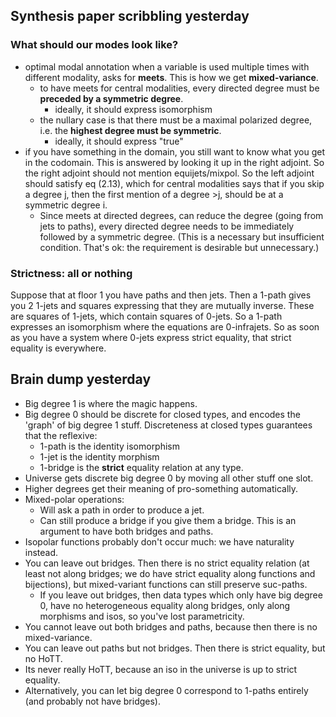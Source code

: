 
## Synthesis paper scribbling yesterday

### What should our modes look like?
- optimal modal annotation when a variable is used multiple times with different modality, asks for **meets**. This is how we get **mixed-variance**.
  - to have meets for central modalities, every directed degree must be **preceded by a symmetric degree**.
    - ideally, it should express isomorphism
  - the nullary case is that there must be a maximal polarized degree, i.e. the **highest degree must be symmetric**.
    - ideally, it should express "true"
- if you have something in the domain, you still want to know what you get in the codomain. This is answered by looking it up in the right adjoint. So the right adjoint should not mention equijets/mixpol. So the left adjoint should satisfy eq (2.13), which for central modalities says that if you skip a degree j, then the first mention of a degree >j, should be at a symmetric degree i.
  - Since meets at directed degrees, can reduce the degree (going from jets to paths), every directed degree needs to be immediately followed by a symmetric degree. (This is a necessary but insufficient condition. That's ok: the requirement is desirable but unnecessary.)
  
### Strictness: all or nothing
Suppose that at floor 1 you have paths and then jets.
Then a 1-path gives you 2 1-jets and squares expressing that they are mutually inverse.
These are squares of 1-jets, which contain squares of 0-jets.
So a 1-path expresses an isomorphism where the equations are 0-infrajets.
So as soon as you have a system where 0-jets express strict equality, that strict equality is everywhere.

## Brain dump yesterday
- Big degree 1 is where the magic happens.
- Big degree 0 should be discrete for closed types, and encodes the 'graph' of big degree 1 stuff. Discreteness at closed types guarantees that the reflexive:
   - 1-path is the identity isomorphism
   - 1-jet is the identity morphism
   - 1-bridge is the **strict** equality relation
  at any type.
- Universe gets discrete big degree 0 by moving all other stuff one slot.
- Higher degrees get their meaning of pro-something automatically.
- Mixed-polar operations:
   - Will ask a path in order to produce a jet.
   - Can still produce a bridge if you give them a bridge.
  This is an argument to have both bridges and paths.
- Isopolar functions probably don't occur much: we have naturality instead.
- You can leave out bridges. Then there is no strict equality relation (at least not along bridges; we do have strict equality along functions and bijections), but mixed-variant functions can still preserve suc-paths.
   - If you leave out bridges, then data types which only have big degree 0, have no heterogeneous equality along bridges, only along morphisms and isos, so you've lost parametricity.
- You cannot leave out both bridges and paths, because then there is no mixed-variance.
- You can leave out paths but not bridges. Then there is strict equality, but no HoTT.
- Its never really HoTT, because an iso in the universe is up to strict equality.
- Alternatively, you can let big degree 0 correspond to 1-paths entirely (and probably not have bridges).
